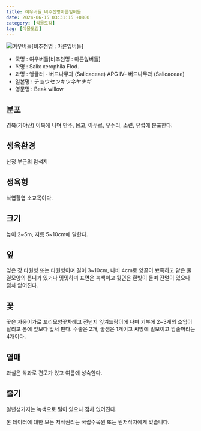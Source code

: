 ```yaml
---
title: 여우버들_비추천명마른잎버들
date: 2024-06-15 03:31:15 +0800
category: [식물도감]
tag: [식물도감]
---
```




![여우버들[비추천명 : 마른잎버들]](/fileUpload/plants/basic/Salicaceae/Salix/16914/16914_1_th2.jpg)
- 국명 : 여우버들[비추천명 : 마른잎버들]
- 학명 : Salix xerophila Flod.
- 과명 : 앵글러 - 버드나무과 (Salicaceae) APG Ⅳ- 버드나무과 (Salicaceae)
- 일본명 : チョウセンキツネヤナギ
- 영문명 : Beak willow


## 분포
경북(가야산) 이북에 나며 만주, 몽고, 아무르, 우수리, 소련, 유럽에 분포한다.
## 생육환경
산정 부근의 암석지
## 생육형
낙엽활엽 소교목이다.
## 크기
높이 2~5m, 지름 5~10cm에 달한다.
## 잎
잎은 장 타원형 또는 타원형이며 길이 3~10cm, 나비 4cm로 양끝이 뾰족하고 얕은 물결모양의 톱니가 있거나 밋밋하며 표면은 녹색이고 뒷면은 흰빛이 돌며 잔털이 있으나 점차 없어진다.
## 꽃
꽃은 자웅이가로 꼬리모양꽃차례고 전년지 잎겨드랑이에 나며 기부에 2~3개의 소엽이 달리고 봄에 잎보다 앞서 핀다. 수술은 2개, 꿀샘은 1개이고 씨방에 밀모이고 암술머리는 4개이다.
## 열매
과실은 삭과로 견모가 있고 여름에 성숙한다.
## 줄기
일년생가지는 녹색으로 털이 있으나 점차 없어진다.






본 데이터에 대한 모든 저작권리는 국립수목원 또는 원저작자에게 있습니다.
